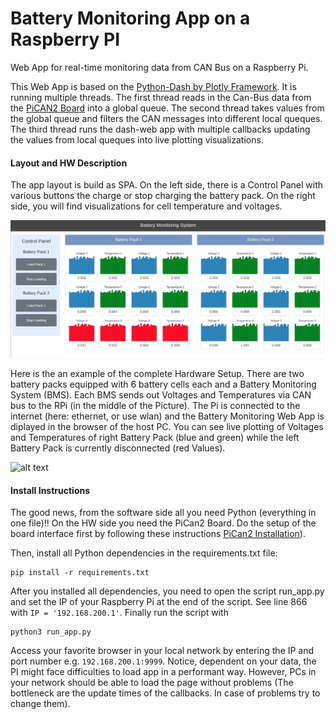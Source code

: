# Battery Monitoring App on a Raspberry PI
Web App for real-time monitoring data from CAN Bus on a Raspberry Pi.

This Web App is based on the [Python-Dash by Plotly Framework](https://plot.ly/products/dash/). It is running multiple threads. The first thread reads in the Can-Bus data from the [PiCAN2 Board](http://skpang.co.uk/catalog/pican2-canbus-board-for-raspberry-pi-23-p-1475.html) into a global queue. The second thread takes values from the global queue and filters the CAN messages into different local queques. The third thread runs the dash-web app with multiple callbacks updating the values from local queques into live plotting visualizations. 

#### Layout and HW Description

The app layout is build as SPA. On the left side, there is a Control Panel with various buttons the charge or stop charging the battery pack. On the right side, you will find visualizations for cell temperature and voltages.

[image_0]: ./misc/battery_app_sample.jpg
![alt text][image_0] 

Here is the an example of the complete Hardware Setup. There are two battery packs equipped with 6 battery cells each and a Battery Monitoring System (BMS). Each BMS sends out Voltages and Temperatures via CAN bus to the RPi (in the middle of the Picture). The Pi is connected to the internet (here: ethernet, or use wlan) and the Battery Monitoring Web App is diplayed in the browser of the host PC. You can see live plotting of Voltages and Temperatures of right Battery Pack (blue and green) while the left Battery Pack is currently disconnected (red Values).

[image_1]: ./misc/liveplotting_hw_setup.jpg
![alt text][image_1]

#### Install Instructions

The good news, from the software side all you need Python (everything in one file)!! On the HW side you need the PiCan2 Board. Do the setup of the board interface first by following these instructions [PiCan2 Installation](https://www.skptechnology.co.uk/pican2-software-installation/)).

Then, install all Python dependencies in the requirements.txt file:
```
pip install -r requirements.txt
```
After you installed all dependencies, you need to open the script run_app.py and set the IP of your Raspberry Pi at the end of the script. See line 866 with `IP = '192.168.200.1'`. Finally run the script with
```
python3 run_app.py
``` 
Access your favorite browser in your local network by entering the IP and port number e.g. `192.168.200.1:9999`. Notice, dependent on your data, the PI might face difficulties to load app in a performant way. However, PCs in your network should be able to load the page without problems (The bottleneck are the update times of the callbacks. In case of problems try to change them).
